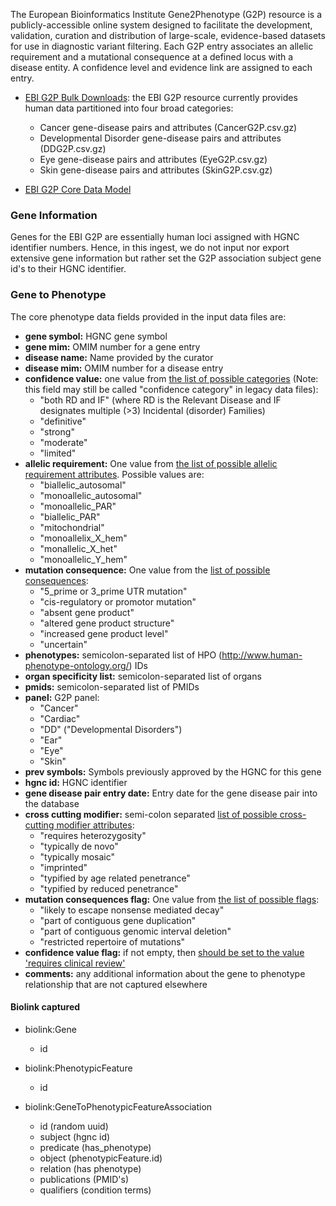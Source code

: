 The European Bioinformatics Institute Gene2Phenotype (G2P) resource is a publicly-accessible online system designed to facilitate the development, validation, curation and distribution of large-scale, evidence-based datasets for use in diagnostic variant filtering. Each G2P entry associates an allelic requirement and a mutational consequence at a defined locus with a disease entity. A confidence level and evidence link are assigned to each entry.

* [EBI G2P Bulk Downloads](https://www.ebi.ac.uk/gene2phenotype/downloads): the EBI G2P resource currently provides human data partitioned into four broad categories:

  - Cancer gene-disease pairs and attributes (CancerG2P.csv.gz)
  - Developmental Disorder gene-disease pairs and attributes (DDG2P.csv.gz)
  - Eye gene-disease pairs and attributes (EyeG2P.csv.gz)
  - Skin gene-disease pairs and attributes (SkinG2P.csv.gz)

* [EBI G2P Core Data Model](https://www.ebi.ac.uk/gene2phenotype/README)

### Gene Information

Genes for the EBI G2P are essentially human loci assigned with HGNC identifier numbers. Hence, in this ingest, we do not input nor export extensive gene information but rather set the G2P association subject gene id's to their HGNC identifier.

### Gene to Phenotype

The core phenotype data fields  provided in the input data files are:

  - **gene symbol:**  HGNC gene symbol 
  - **gene mim:** OMIM number for a gene entry
  - **disease name:** Name provided by the curator
  - **disease mim:** OMIM number for a disease entry
  - **confidence value:** one value from [the list of possible categories](https://www.ebi.ac.uk/gene2phenotype/terminology) (Note: this field may still be called "confidence category" in legacy data files):
      - "both RD and IF"  (where RD is the Relevant Disease and IF designates multiple (>3) Incidental (disorder) Families)
      - "definitive"
      - "strong"
      - "moderate"
      - "limited"
  - **allelic requirement:**  One value from [the list of possible allelic requirement attributes](https://www.ebi.ac.uk/gene2phenotype/terminology). Possible values are:
      - "biallelic_autosomal"
      - "monoallelic_autosomal"
      - "monoallelic_PAR"
      - "biallelic_PAR"
      - "mitochondrial"
      - "monoallelix_X_hem"
      - "monallelic_X_het"
      - "monoallelic_Y_hem" 
  - **mutation consequence:** One value from the [list of possible consequences](https://www.ebi.ac.uk/gene2phenotype/terminology):
      - "5_prime or 3_prime UTR mutation"
      - "cis-regulatory or promotor mutation"
      - "absent gene product"
      - "altered gene product structure"
      - "increased gene product level"
      - "uncertain"
  - **phenotypes:** semicolon-separated list of HPO (http://www.human-phenotype-ontology.org/) IDs
  - **organ specificity list:** semicolon-separated list of organs
  - **pmids:** semicolon-separated list of PMIDs 
  - **panel:** G2P panel:
      - "Cancer"
      - "Cardiac"
      - "DD" ("Developmental Disorders")
      - "Ear"
      - "Eye"
      - "Skin"
  - **prev symbols:** Symbols previously approved by the HGNC for this gene
  - **hgnc id:** HGNC identifier
  - **gene disease pair entry date:** Entry date for the gene disease pair into the database
  - **cross cutting modifier:** semi-colon separated [list of possible cross-cutting modifier attributes](https://www.ebi.ac.uk/gene2phenotype/terminology):
      - "requires heterozygosity"
      - "typically de novo"
      - "typically mosaic"
      - "imprinted"
      - "typified by age related penetrance"
      - "typified by reduced penetrance"
  - **mutation consequences flag:** One value from [the list of possible flags](https://www.ebi.ac.uk/gene2phenotype/terminology):
      - "likely to escape nonsense mediated decay"
      - "part of contiguous gene duplication"
      - "part of contiguous genomic interval deletion"
      - "restricted repertoire of mutations"
  - **confidence value flag:** if not empty, then [should be set to the value 'requires clinical review'](https://www.ebi.ac.uk/gene2phenotype/terminology)
  - **comments:** any additional information about the gene to phenotype relationship that are not captured elsewhere

#### Biolink captured

* biolink:Gene
    * id 

* biolink:PhenotypicFeature
    * id

* biolink:GeneToPhenotypicFeatureAssociation
    * id (random uuid)
    * subject (hgnc id)
    * predicate (has_phenotype)
    * object (phenotypicFeature.id)
    * relation (has phenotype)
    * publications (PMID's)
    * qualifiers (condition terms)
